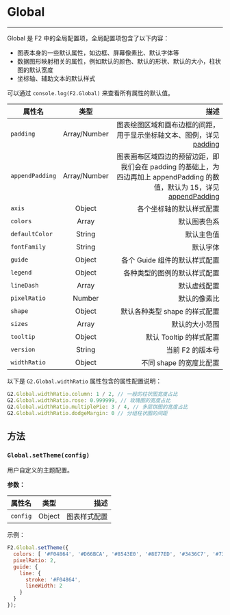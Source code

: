 <!--
index: 14
title: Global
-->

# Global

---

Global 是 F2 中的全局配置项，全局配置项包含了以下内容：

* 图表本身的一些默认属性，如边框、屏幕像素比、默认字体等
* 数据图形映射相关的属性，例如默认的颜色、默认的形状、默认的大小，柱状图的默认宽度
* 坐标轴、辅助文本的默认样式

可以通过 `console.log(F2.Global)` 来查看所有属性的默认值。

属性名|类型|描述
---|:--:|---:
`padding`|Array/Number|图表绘图区域和画布边框的间距，用于显示坐标轴文本、图例，详见 [padding](https://antv.alipay.com/zh-cn/f2/3.x/api/chart.html#_padding)
`appendPadding`|Array/Number|图表画布区域四边的预留边距，即我们会在 padding 的基础上，为四边再加上 appendPadding 的数值，默认为 15，详见 [appendPadding](https://antv.alipay.com/zh-cn/f2/3.x/api/chart.html#_appendPadding)
`axis`|Object|各个坐标轴的默认样式配置
`colors`|Array|默认图表色系
`defaultColor`|String|默认主色值
`fontFamily`|String|默认字体
`guide`|Object|各个 Guide 组件的默认样式配置
`legend`|Object|各种类型的图例的默认样式配置
`lineDash`|Array|默认虚线配置
`pixelRatio`|Number|默认的像素比
`shape`|Object|默认各种类型 shape 的样式配置
`sizes`|Array|默认的大小范围
`tooltip`|Object|默认 Tooltip 的样式配置
`version`|String|当前 F2 的版本号
`widthRatio`|Object|不同 shape 的宽度比配置

以下是 `G2.Global.widthRatio` 属性包含的属性配置说明：

```js
G2.Global.widthRatio.column: 1 / 2, // 一般的柱状图宽度占比
G2.Global.widthRatio.rose: 0.999999, // 玫瑰图的宽度占比
G2.Global.widthRatio.multiplePie: 3 / 4, // 多层饼图的宽度占比
G2.Global.widthRatio.dodgeMargin: 0 // 分组柱状图的间距
```

## 方法

### `Global.setTheme(config)`

用户自定义的主题配置。

**参数：**

属性名|类型|描述
---|:--:|---:
`config`|Object|图表样式配置


示例：

```javascript
F2.Global.setTheme({
  colors: [ '#F04864', '#D66BCA', '#8543E0', '#8E77ED', '#3436C7', '#737EE6', '#223273', '#7EA2E6' ],
  pixelRatio: 2,
  guide: {
    line: {
      stroke: '#F04864',
      lineWidth: 2
    }
  }
});
```
